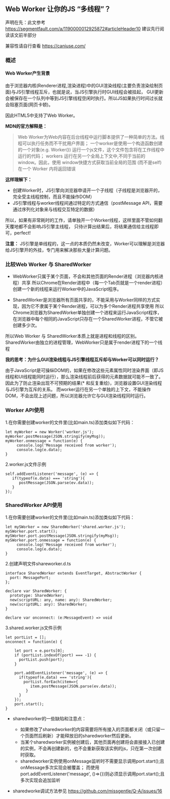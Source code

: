 ## Web Worker 让你的JS “多线程”？

声明在先：此文参考 https://segmentfault.com/a/1190000012925872#articleHeader10
建议先行阅读该文前半部分    

兼容性请自行查看 https://caniuse.com/

### 概述

#### Web Worker产生背景

由于浏览器内核(Renderer进程,渲染进程)中的GUI渲染线程(主要负责渲染绘制页面)与JS引擎线程互斥，也就是说，当JS引擎执行时GUI线程会被挂起，
GUI更新会被保存在一个队列中等到JS引擎线程空闲时执行。所以JS如果执行时间过长就会阻塞页面(网页卡顿)。    

因此HTML5中支持了Web Worker。    

**MDN的官方解释是：**

> Web Worker为Web内容在后台线程中运行脚本提供了一种简单的方法。线程可以执行任务而不干扰用户界面；
> 一个worker是使用一个构造函数创建的一个对象(e.g. Worker()) 运行一个js文件，这个文件包含将在工作线程中运行的代码；
> workers 运行在另一个全局上下文中,不同于当前的window。因此，使用 window快捷方式获取当前全局的范围 (而不是self) 在一个 Worker 内将返回错误

**这样理解下：**

- 创建Worker时，JS引擎向浏览器申请开一个子线程（子线程是浏览器开的，完全受主线程控制，而且不能操作DOM）
- JS引擎线程与worker线程间通过特定的方式通信（postMessage API，需要通过序列化对象来与线程交互特定的数据）

所以，如果有非常耗时的工作，请单独开一个Worker线程，这样里面不管如何翻天覆地都不会影响JS引擎主线程，
只待计算出结果后，将结果通信给主线程即可，perfect!

**注意：** JS引擎是单线程的，这一点的本质仍然未改变，Worker可以理解是浏览器给JS引擎开的外挂，专门用来解决那些大量计算问题。

### 比较Web Worker 与 SharedWorker

- WebWorker只属于某个页面，不会和其他页面的Render进程（浏览器内核进程）共享
所以Chrome在Render进程中（每一个Tab页就是一个render进程）创建一个新的线程来运行Worker中的JavaScript程序。

- SharedWorker是浏览器所有页面共享的，不能采用与Worker同样的方式实现，因为它不隶属于某个Render进程，可以为多个Render进程共享使用
所以Chrome浏览器为SharedWorker单独创建一个进程来运行JavaScript程序，在浏览器中每个相同的JavaScript只存在一个SharedWorker进程，不管它被创建多少次。

所以Web Worker 与 SharedWorker本质上就是进程和线程的区别。SharedWorker由独立的进程管理，WebWorker只是属于render进程下的一个线程

**我的思考：为什么GUI渲染线程与JS引擎线程互斥却与Worker可以同时运行？**

由于JavaScript是可操纵DOM的，如果在修改这些元素属性同时渲染界面（即JS线程和UI线程能同时运行），那么渲染线程前后获得的元素数据就可能不一致了。
因此为了防止渲染出现不可预期的结果(* 和反复重绘)，浏览器设置GUI渲染线程与JS引擎为互斥的关系。
而worker运行在另一个单独的上下文，不能操作DOM，不会出现上述问题，所以浏览器允许它与GUI渲染线程同时运行。

### Worker API使用

1.在你需要创建worker的文件里(比如main.ts)添加类似如下代码：

```
let myWorker = new Worker('worker.js'); 
myWorker.postMessage(JSON.stringify(myMsg)); 
myWorker.onmessage = function(e) {
     console.log('Message received from worker');
     console.log(e.data);
}
```

2.worker.js文件示例

```
self.addEventListener('message', (e) => {
   if(typeof(e.data) === 'string'){
      postMessage(JSON.parse(ev.data));
   }
});
```

### SharedWorker API使用

1.在你需要创建worker的文件里(比如main.ts)添加类似如下代码：

```
let mySWorker = new SharedWorker('shared.worker.js'); 
mySWorker.port.start();
mySWorker.port.postMessage(JSON.stringify(myMsg)); 
mySWorker.port.onmessage = function(e) {
     console.log('Message received from worker');
     console.log(e.data);
}
```

2.创建声明文件shareworker.d.ts

```
interface SharedWorker extends EventTarget, AbstractWorker {
  port: MessagePort;
};

declare var SharedWorker: {
  prototype: SharedWorker;
  new(scriptURL: any, name: any): SharedWorker;
  new(scriptURL: any): SharedWorker;
}

declare var onconnect: (e:MessageEvent) => void
```

3.shared.worker.js文件示例

```
let portList = [];
onconnect = function(e) {

    let port = e.ports[0];
    if (portList.indexOf(port) === -1) {
      portList.push(port);
    }

    port.addEventListener('message', (e) => {
      if(typeof(e.data) === 'string'){
        portList.forEach(item=>{
           item.postMessage(JSON.parse(ev.data));
         }
      }
    });
    port.start();
}
```

- sharedworker的一些缺陷和注意点：
    - 如果修改了sharedworker的内容需要将所有接入的页面都关闭（或只留一个页面然后刷新）才能释放旧的sharedworker然后更新。
    - 当某个sharedworker实例被创建后，其他页面再创建将会直接接入已创建的实例，不会再创建新的，也不会重新获取该实例的js，只在第一次创建时获取。
    - sharedworker实例使用onMessage监听时不需要显示调用port.start();且onMessage多次实现会被覆盖； 而使用port.addEventListener('message', ()=>{})则必须显示调用port.start();且多次实现会追加监听
    
- sharedworke调试方法参见 https://github.com/missgentle/Q-A/issues/16
